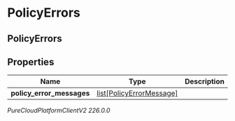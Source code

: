 # PolicyErrors

## PolicyErrors

## Properties

|Name | Type | Description | Notes|
|------------ | ------------- | ------------- | -------------|
| **policy_error_messages** | [list[PolicyErrorMessage]](PolicyErrorMessage) |  | [optional] |



_PureCloudPlatformClientV2 226.0.0_
